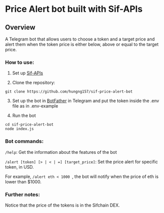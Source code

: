 # Price Alert bot built with Sif-APIs

## Overview

A Telegram bot that allows users to choose a token and a target price and alert them when the token price is either below, above or equal to the target price.

### How to use:

1. Set up [Sif-APIs](https://github.com/Sifchain/sif-apis)

2. Clone the repository:
```
git clone https://github.com/hungng157/sif-price-alert-bot
```

3. Set up the bot in [BotFather](https://core.telegram.org/bots#6-botfather) in Telegram and put the token inside the .env file as in .env-example

4. Run the bot
```
cd sif-price-alert-bot
node index.js
```

### Bot commands:

```/help```: Get the information about the features of the bot

```/alert [token] [> | < | =] [target_price]```: Set the price alert for specific token, in USD. 

For example, ```/alert eth < 1000 ```, the bot will notify when the price of eth is lower than $1000.

### Further notes:
Notice that the price of the tokens is in the Sifchain DEX.

